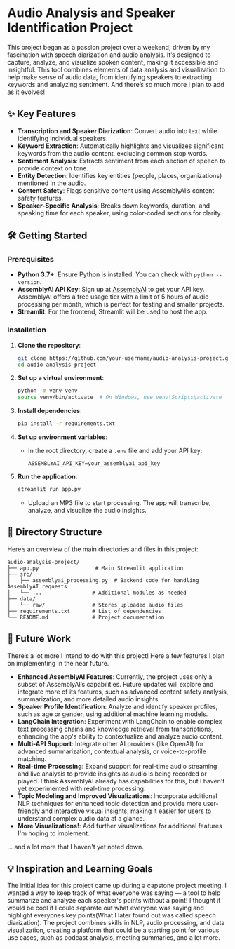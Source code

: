 
# Audio Analysis and Speaker Identification Project

This project began as a passion project over a weekend, driven by my fascination with speech diarization and audio analysis. It’s designed to capture, analyze, and visualize spoken content, making it accessible and insightful. This tool combines elements of data analysis and visualization to help make sense of audio data, from identifying speakers to extracting keywords and analyzing sentiment. And there’s so much more I plan to add as it evolves!


## ✨ Key Features

- **Transcription and Speaker Diarization**: Convert audio into text while identifying individual speakers.
- **Keyword Extraction**: Automatically highlights and visualizes significant keywords from the audio content, excluding common stop words.
- **Sentiment Analysis**: Extracts sentiment from each section of speech to provide context on tone.
- **Entity Detection**: Identifies key entities (people, places, organizations) mentioned in the audio.
- **Content Safety**: Flags sensitive content using AssemblyAI’s content safety features.
- **Speaker-Specific Analysis**: Breaks down keywords, duration, and speaking time for each speaker, using color-coded sections for clarity.

## 🛠️ Getting Started

### Prerequisites

- **Python 3.7+**: Ensure Python is installed. You can check with `python --version`.
- **AssemblyAI API Key**: Sign up at [AssemblyAI](https://www.assemblyai.com/) to get your API key. AssemblyAI offers a free usage tier with a limit of 5 hours of audio processing per month, which is perfect for testing and smaller projects.
- **Streamlit**: For the frontend, Streamlit will be used to host the app.

### Installation

1. **Clone the repository**:
   ```bash
   git clone https://github.com/your-username/audio-analysis-project.git
   cd audio-analysis-project
   ```

2. **Set up a virtual environment**:
   ```bash
   python -m venv venv
   source venv/bin/activate  # On Windows, use venv\Scripts\activate
   ```

3. **Install dependencies**:
   ```bash
   pip install -r requirements.txt
   ```

4. **Set up environment variables**:
   - In the root directory, create a `.env` file and add your API key:
     ```plaintext
     ASSEMBLYAI_API_KEY=your_assemblyai_api_key
     ```

5. **Run the application**:
   ```bash
   streamlit run app.py
   ```
   - Upload an MP3 file to start processing. The app will transcribe, analyze, and visualize the audio insights.

## 📁 Directory Structure

Here’s an overview of the main directories and files in this project:

```plaintext
audio-analysis-project/
├── app.py                  # Main Streamlit application
├── src/
│   ├── assemblyai_processing.py  # Backend code for handling AssemblyAI requests
│   └── ...                # Additional modules as needed
├── data/
│   └── raw/               # Stores uploaded audio files
├── requirements.txt       # List of dependencies
└── README.md              # Project documentation
```

## 🚀 Future Work

There’s a lot more I intend to do with this project! Here a few features I plan on implementing in the near future.

- **Enhanced AssemblyAI Features**: Currently, the project uses only a subset of AssemblyAI’s capabilities. Future updates will explore and integrate more of its features, such as advanced content safety analysis, summarization, and more detailed audio insights.
- **Speaker Profile Identification**: Analyze and identify speaker profiles, such as age or gender, using additional machine learning models.
- **LangChain Integration**: Experiment with LangChain to enable complex text processing chains and knowledge retrieval from transcriptions, enhancing the app's ability to contextualize and analyze audio content.
- **Multi-API Support**: Integrate other AI providers (like OpenAI) for advanced summarization, contextual analysis, or voice-to-profile matching.
- **Real-time Processing**: Expand support for real-time audio streaming and live analysis to provide insights as audio is being recorded or played. I think AssemblyAI already has capabilities for this, but I haven't yet experimented with real-time processing.
- **Topic Modeling and Improved Visualizations**: Incorporate additional NLP techniques for enhanced topic detection and provide more user-friendly and interactive visual insights, making it easier for users to understand complex audio data at a glance.
- **More Visualizations!**: Add further visualizations for additional features I'm hoping to implement.

... and a lot more that I haven't yet noted down.

## 💡 Inspiration and Learning Goals

The initial idea for this project came up during a capstone project meeting. I wanted a way to keep track of what everyone was saying — a tool to help summarize and analyze each speaker's points without a point! I thought it would be cool if I could separate out what everyone was saying and highlight everyones key points(What I later found out was called speech diarization). The project combines skills in NLP, audio processing, and data visualization, creating a platform that could be a starting point for various use cases, such as podcast analysis, meeting summaries, and a lot more.


